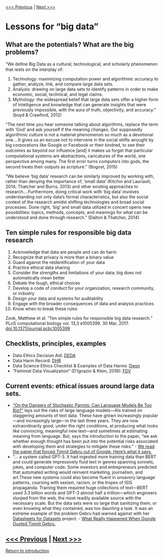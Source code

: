[<<< Previous](power.md) | [Next >>>](yourdata.md)  

# Lessons for “big data”
## What are the potentials? What are the big problems?

“We deﬁne Big Data as a	cultural, technological, and	scholarly phenomenon that rests on the interplay of:
1. Technology: maximizing computation power and algorithmic accuracy to gather, analyze, link, and compare large data sets.
1. Analysis: drawing on large data sets to identify patterns in order to make economic, social, technical, and legal claims.
1. Mythology: the widespread belief that large data sets offer a higher form of intelligence and knowledge that can generate insights that were previously impossible, with the aura of truth, objectivity, and accuracy.” (boyd & Crawford, 2012)

“The next time you hear someone talking about algorithms, replace the term with ‘God’ and ask yourself if the meaning changes. Our supposedly algorithmic culture is not a material phenomenon so much as a devotional one….It gives us an excuse not to intervene in the social shifts wrought by big corporations like Google or Facebook or their kindred, to see their outcomes as beyond our inﬂuence [and] it makes us forget that particular computational systems are abstractions, caricatures of the world, one perspective among many. The ﬁrst error turns computers into gods, the second treats their outputs as scripture.” (Bogost, 2015)

“We believe ‘big data’ research can be similarly improved by working with, rather than denying the importance of, ‘small data’ (Kitchin  and Lauriault, 2014; Thatcher and Burns, 2013) and other existing approaches to research….Furthermore, doing critical work with ‘big data’ involves understanding not only data’s formal characteristics, but also the social context of the research amidst  shifting  technologies and broad social processes. Done right, ‘big’ and small data utilized in concert opens new possibilities: topics, methods, concepts, and meanings for what can be understood and done through research.” (Dalton & Thatcher, 2014)

## Ten simple rules for responsible big data research
1. Acknowledge that data are people and can do harm
2. Recognize that privacy is more than a binary value
3. Guard against the reidentification of your data
4. Practice ethical data sharing
5. Consider the strengths and limitations of your data; big does not automatically mean better
6. Debate the tough, ethical choices
7. Develop a code of conduct for your organization, research community, or industry
8. Design your data and systems for auditability
9. Engage with the broader consequences of data and analysis practices
10. Know when to break these rules

Zook, Matthew et al. “Ten simple rules for responsible big data research.” PLoS computational biology vol. 13,3 e1005399. 30 Mar, 2017. [doi:10.1371/journal.pcbi.1005399](https://www.ncbi.nlm.nih.gov/pmc/articles/PMC5373508/)

## Checklists, principles, examples
* Data Ethics Decision Aid: [DEDA](https://dataschool.nl/en/deda/)
* Data Harm Record: [DHR](https://datajusticelab.org/data-harm-record/)
* Data Science Ethics Checklist & Examples of Data Harms :[Deon](https://deon.drivendata.org/)
* “Feminist Data Visualization” (D’Ignazio & Klein, 2018): [FDV](https://visionscarto.net/feminist-data-visualization)

## Current events: ethical issues around large data sets.
* [“On the Dangers of Stochastic Parrots: Can Language Models Be Too Big?”](https://dl.acm.org/doi/10.1145/3442188.3445922) lays out the risks of large language models—AIs trained on staggering amounts of text data. These have grown increasingly popular—and increasingly large—in the last three years. They are now extraordinarily good, under the right conditions, at producing what looks like convincing, meaningful new text—and sometimes at estimating meaning from language. But, says the introduction to the paper, “we ask whether enough thought has been put into the potential risks associated with developing them and strategies to mitigate these risks.” - [We read the paper that forced Timnit Gebru out of Google. Here’s what it says.](https://www.technologyreview.com/2020/12/04/1013294/google-ai-ethics-research-paper-forced-out-timnit-gebru/)
* "... a system called GPT-3. It had ingested more training data than BERT and could generate impressively fluid text in genres spanning sonnets, jokes, and computer code. Some investors and entrepreneurs predicted that automated writing would reinvent marketing, journalism, and art.These new systems could also become fluent in unsavory language patterns, coursing with sexism, racism, or the tropes of ISIS propaganda. Training them required huge collections of text—BERT used 3.3 billion words and GPT-3 almost half a trillion—which engineers slurped from the web, the most readily available source with the necessary scale. But the data sets were so large that sanitizing them, or even knowing what they contained, was too daunting a task. It was an extreme example of the problem Gebru had warned against with her [Datasheets for Datasets](https://arxiv.org/abs/1803.09010) project. - [What Really Happened When Google Ousted Timnit Gebru.](https://www.wired.com/story/google-timnit-gebru-ai-what-really-happened/)

[<<< Previous](power.md) | [Next >>>](yourdata.md)  
-----
[Return to introduction](https://github.com/SouthernMethodistUniversity/data)
